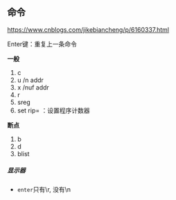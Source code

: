 ## 命令

https://www.cnblogs.com/jikebiancheng/p/6160337.html

Enter键：重复上一条命令

**一般**

1. c
2. u /n addr
3. x /nuf addr
4. r
5. sreg
6. set rip= ：设置程序计数器

**断点**

1. b
2. d
3. blist

##### 显示器

- `enter`只有\r, 没有\n

